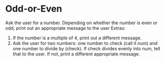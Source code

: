 # Odd-or-Even
Ask the user for a number. Depending on whether the number is even or odd, print out an appropriate message to the user
Extras:

1. If the number is a multiple of 4, print out a different message.
2. Ask the user for two numbers: one number to check (call it num) and one number to divide by (check). If check divides evenly into num, tell that to the user. If not, print a different appropriate message.
